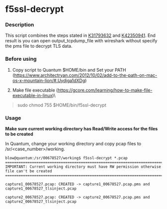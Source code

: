 # f5ssl-decrypt

### Description

This script combines the steps stated in [K31793632](https://my.f5.com/manage/s/article/K31793632) and [K42350941](https://my.f5.com/manage/s/article/K42350941). End result is you can open output_tcpdump_file with wireshark without specify the pms file to decrypt TLS data.


### Before using

1. Copy script to Quantum $HOME/bin and Set your PATH (https://www.architectryan.com/2012/10/02/add-to-the-path-on-mac-os-x-mountain-lion/#.Uydjga1dXDg)

2. Make file executable (https://gcore.com/learning/how-to-make-file-executable-in-linux)\
>sudo chmod 755 $HOME/bin/f5ssl-decrypt

### Usage

**Make sure current working directory has Read/Write access for the files to be created**

In Quantum, change your working directory and copy pcap files to /sr/<case_number>/working.

```
blow@quantum:/sr/00678527/working$ f5ssl-decrypt *.pcap
====================================================================================================
IMPORTANT: Current working directory must have RW permission otherwise file can't be created
====================================================================================================

capture1_00678527.pcap: CREATED -> capture1_00678527.pcap.pms and capture1_00678527_tlsinject.pcap

capture2_00678527.pcap: CREATED -> capture2_00678527.pcap.pms and capture2_00678527_tlsinject.pcap
```